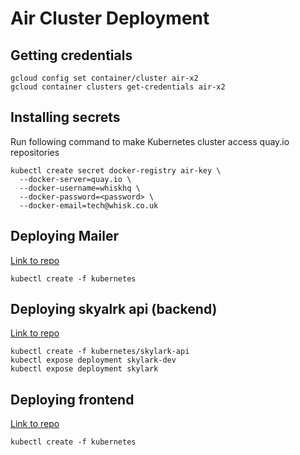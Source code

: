 # Air Cluster Deployment

## Getting credentials

```
gcloud config set container/cluster air-x2
gcloud container clusters get-credentials air-x2
```

## Installing secrets

Run following command to make Kubernetes cluster access quay.io repositories

```
kubectl create secret docker-registry air-key \
  --docker-server=quay.io \
  --docker-username=whiskhq \
  --docker-password=<password> \
  --docker-email=tech@whisk.co.uk
```

## Deploying Mailer

[Link to repo](https://github.com/whisklabs/air-mailer)

```
kubectl create -f kubernetes
```

## Deploying skyalrk api (backend)

[Link to repo](https://github.com/whisklabs/skylark)

```
kubectl create -f kubernetes/skylark-api
kubectl expose deployment skylark-dev
kubectl expose deployment skylark
```

## Deploying frontend

[Link to repo](https://github.com/whisklabs/air)

```
kubectl create -f kubernetes
```
